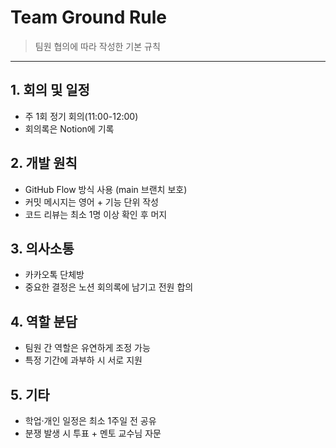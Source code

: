 # Team Ground Rule  
> 팀원 협의에 따라 작성한 기본 규칙

---

## 1. 회의 및 일정
- 주 1회 정기 회의(11:00-12:00)
- 회의록은 Notion에 기록

## 2. 개발 원칙
- GitHub Flow 방식 사용 (main 브랜치 보호)
- 커밋 메시지는 영어 + 기능 단위 작성
- 코드 리뷰는 최소 1명 이상 확인 후 머지

## 3. 의사소통
- 카카오톡 단체방
- 중요한 결정은 노션 회의록에 남기고 전원 합의

## 4. 역할 분담
- 팀원 간 역할은 유연하게 조정 가능
- 특정 기간에 과부하 시 서로 지원

## 5. 기타
- 학업·개인 일정은 최소 1주일 전 공유
- 분쟁 발생 시 투표 + 멘토 교수님 자문
